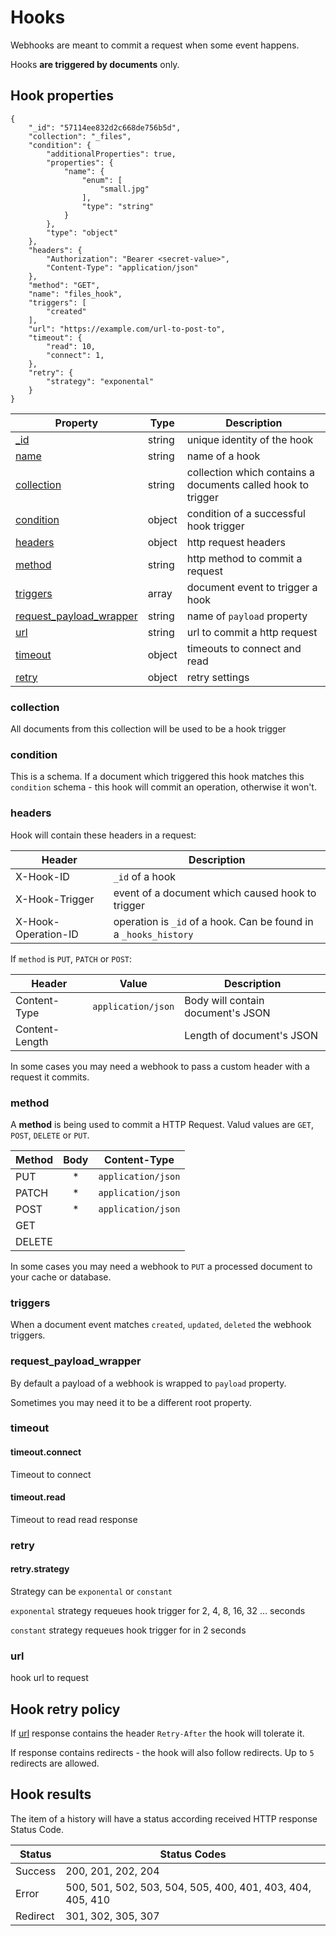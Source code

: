 # Hooks

Webhooks are meant to commit a request when some event happens.

Hooks **are triggered by documents** only.

## Hook properties

	{
	    "_id": "57114ee832d2c668de756b5d",
	    "collection": "_files",
	    "condition": {
	        "additionalProperties": true,
	        "properties": {
	            "name": {
	                "enum": [
	                    "small.jpg"
	                ],
	                "type": "string"
	            }
	        },
	        "type": "object"
	    },
	    "headers": {
	        "Authorization": "Bearer <secret-value>",
	        "Content-Type": "application/json"
	    },
	    "method": "GET",
	    "name": "files_hook",
	    "triggers": [
	        "created"
	    ],
	    "url": "https://example.com/url-to-post-to",
	    "timeout": {
	    	"read": 10,
	    	"connect": 1,
	    },
	    "retry": {
	    	"strategy": "exponental"
	    }
	}


Property                  | Type          | Description
--------------------------|---------------|-------------
[_id](/hooks/#_id)                      | string        | unique identity of the hook
[name](/hooks/#name)                      | string        | name of a hook
[collection](/hooks/#collection)                | string        | collection which contains a documents called hook to trigger
[condition](/hooks/#condition)                 | object        | condition of a successful hook trigger
[headers](/hooks/#headers)                   | object        | http request headers
[method](/hooks/#method)                    | string        | http method to commit a request
[triggers](/hooks/#triggers)                  | array         | document event to trigger a hook
[request_payload_wrapper](/hooks/#request_payload_wrapper) | string        | name of `payload` property
[url](/hooks/#url)                       | string        | url to commit a http request
[timeout](/hooks/#timeout)                   | object        | timeouts to connect and read
[retry](/hooks/#retry)                     | object        | retry settings


### collection

All documents from this collection will be used to be a hook trigger

### condition

This is a schema. If a document which triggered this hook matches this `condition` schema - this hook will commit an operation, otherwise it won't.

### headers

Hook will contain these headers in a request:

Header              | Description
------------------- | ------------
X-Hook-ID           | `_id`  of a hook
X-Hook-Trigger      | event of a document which caused hook to trigger
X-Hook-Operation-ID | operation is `_id` of a hook. Can be found in a `_hooks_history`

If `method` is `PUT`, `PATCH` or `POST`:

Header         | Value              | Description
-------------- | ------------------ | ------------
Content-Type   | `application/json` | Body will contain document's JSON
Content-Length |                    | Length of document's JSON

In some cases you may need a webhook to pass a custom header with a request it commits.

### method

A **method** is being used to commit a HTTP Request. Valud values are `GET`, `POST`, `DELETE` or `PUT`.

Method |  Body | Content-Type
-------|:-----:|------------------
PUT    | *     | `application/json`
PATCH  | *     | `application/json`
POST   | *     | `application/json`
GET    |       |
DELETE |       |


In some cases you may need a webhook to `PUT` a processed document to your cache or database.

### triggers

When a document event matches `created`, `updated`, `deleted` the webhook triggers.

### request_payload_wrapper

By default a payload of a webhook is wrapped to `payload` property. 

Sometimes you may need it to be a different root property.

### timeout

#### timeout.connect

Timeout to connect

#### timeout.read

Timeout to read read response

### retry

#### retry.strategy

Strategy can be `exponental` or `constant`

`exponental` strategy requeues hook trigger for 2, 4, 8, 16, 32 ... seconds

`constant` strategy requeues hook trigger for in 2 seconds

### url

hook url to request

## Hook retry policy

If [url](/hooks/#url) response contains the header `Retry-After` the hook will tolerate it. 

If response contains redirects - the hook will also follow redirects. Up to `5` redirects are allowed.

## Hook results

The item of a history will have a status according received HTTP response Status Code.

Status    | Status Codes
----------|-------------------
Success   | 200, 201, 202, 204
Error     | 500, 501, 502, 503, 504, 505, 400, 401, 403, 404, 405, 410
Redirect  | 301, 302, 305, 307

